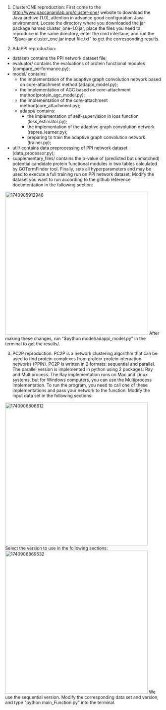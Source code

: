 1. ClusterONE reproduction: 
First come to the http://www.paccanarolab.org/cluster-one/ website to download the Java archive (1.0), attention in advance good configuration Java environment, Locate the directory where you downloaded the jar package named cluster_one-1.0.jar, place the files you need to reproduce in the same directory, enter the cmd interface, and run the "$java-jar cluster_one.jar input file.txt" to get the corresponding results.

2. AdaPPI reproduction: 
*	dataset/ contains the PPI network dataset file;
*	evaluator/ contains the evaluations of protein functional modules (compare_performance.py);
*	model/ contains:
    * the implementation of the adaptive graph convolution network based on core-attachment method (adappi_model.py);
    * the implementation of AGC based on core-attachment method(protein_agc_model.py);
    * the implementation of the core-attachment method(core_attachment.py);
    * adappi/ contains:
        * the implementation of self-supervision in loss function (loss_estimator.py);
        * the implementation of the adaptive graph convolution network (repres_learner.py);
        * preparing to train the adaptive graph convolution network (trainer.py);
* util/ contains data preprocessing of PPI network dataset (data_processor.py);
* supplementary_files/ contains the p-value of (predicted but unmatched) potential candidate protein functional modules in two tables calculated by GOTermFinder tool.
Finally, sets all hyperparameters and may be used to execute a full training run on PPI network dataset.
Modify the dataset you want to run according to the github reference documentation in the following section:
<img width="461" alt="1740905912948" src="https://github.com/user-attachments/assets/ac1d6d50-38f9-48be-b98d-d8c5d89d6bb0" />
After making these changes, run "$python model/adappi_model.py" in the terminal to get the results/.

3. PC2P reproduction:
PC2P is a network clustering algorithm that can be used to find protein complexes from protein-protein interaction networks (PPIN).
PC2P is written in 2 formats: sequential and parallel.
The parallel version is implemented in python using 2 packages: Ray and Multiprocess. The Ray implementation runs on Mac and Linux systems, but for Windows computers, you can use the Multiprocess implementation.
To run the program, you need to call one of these implementations and pass your network to the function.
Modify the input data set in the following sections:
<img width="460" alt="1740906806612" src="https://github.com/user-attachments/assets/574c77ae-dc3c-4c00-a338-0f35def3dab1" />
Select the version to use in the following sections:
<img width="460" alt="1740906869532" src="https://github.com/user-attachments/assets/8e1a5481-3bd7-48eb-a862-e84ff2a7600b" />
We use the sequential version. Modify the corresponding data set and version, and type "python main_Function.py" into the terminal.

